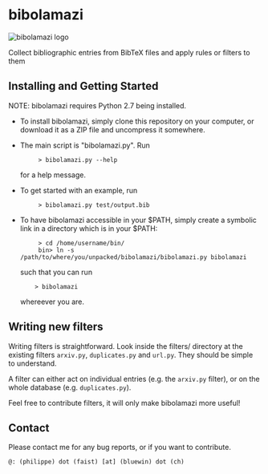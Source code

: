 bibolamazi
==========

![bibolamazi logo](https://github.com/phfaist/bibolamazi/raw/master/bibolamazi.png)

Collect bibliographic entries from BibTeX files and apply rules or filters to them


Installing and Getting Started
------------------------------

NOTE: bibolamazi requires Python 2.7 being installed.

* To install bibolamazi, simply clone this repository on your computer, or download it as
  a ZIP file and uncompress it somewhere.

* The main script is "bibolamazi.py". Run

           > bibolamazi.py --help

  for a help message.

* To get started with an example, run

           > bibolamazi.py test/output.bib

* To have bibolamazi accessible in your $PATH, simply create a symbolic link in a directory which
  is in your $PATH:

           > cd /home/username/bin/
           bin> ln -s /path/to/where/you/unpacked/bibolamazi/bibolamazi.py bibolamazi
 
  such that you can run
  
          > bibolamazi
 
  whereever you are.


Writing new filters
-------------------

Writing filters is straightforward. Look inside the filters/ directory at the existing
filters `arxiv.py`, `duplicates.py` and `url.py`. They should be simple to understand.

A filter can either act on individual entries (e.g. the `arxiv.py` filter), or on the
whole database (e.g. `duplicates.py`).

Feel free to contribute filters, it will only make bibolamazi more useful!


Contact
-------

Please contact me for any bug reports, or if you want to contribute.

    @: (philippe) dot (faist) [at] (bluewin) dot (ch)


